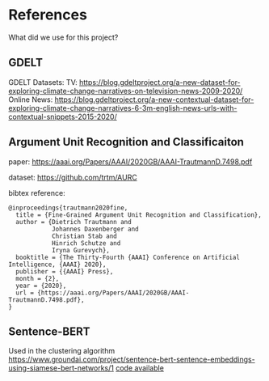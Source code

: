 # References

What did we use for this project?

## GDELT
GDELT Datasets:
TV: https://blog.gdeltproject.org/a-new-dataset-for-exploring-climate-change-narratives-on-television-news-2009-2020/
Online News: https://blog.gdeltproject.org/a-new-contextual-dataset-for-exploring-climate-change-narratives-6-3m-english-news-urls-with-contextual-snippets-2015-2020/


## Argument Unit Recognition and Classificaiton
paper: https://aaai.org/Papers/AAAI/2020GB/AAAI-TrautmannD.7498.pdf

dataset: https://github.com/trtm/AURC

bibtex reference:
```
@inproceedings{trautmann2020fine,
  title = {Fine-Grained Argument Unit Recognition and Classification},
  author = {Dietrich Trautmann and
            Johannes Daxenberger and
            Christian Stab and
            Hinrich Schutze and
            Iryna Gurevych},
  booktitle = {The Thirty-Fourth {AAAI} Conference on Artificial Intelligence, {AAAI} 2020},
  publisher = {{AAAI} Press},
  month = {2},
  year = {2020},
  url = {https://aaai.org/Papers/AAAI/2020GB/AAAI-TrautmannD.7498.pdf},
}
```

## Sentence-BERT
Used in the clustering algorithm
https://www.groundai.com/project/sentence-bert-sentence-embeddings-using-siamese-bert-networks/1
[code available](https://github.com/UKPLab/sentence-transformers)
